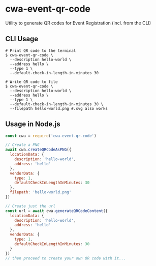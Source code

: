 # cwa-event-qr-code

Utility to generate QR codes for Event Registration (incl. from the CLI)

## CLI Usage

```shell
# Print QR code to the terminal
$ cwa-event-qr-code \
  --description hello-world \
  --address hello \
  --type 1 \
  --default-check-in-length-in-minutes 30

# Write QR code to file
$ cwa-event-qr-code \
  --description hello-world \
  --address hello \
  --type 1 \
  --default-check-in-length-in-minutes 30 \
  --filepath hello-world.png #.svg also works
```

## Usage in Node.js

```javascript
const cwa = require('cwa-event-qr-code')

// Create a PNG
await cwa.createQRCodeAsPNG({
  locationData: {
    description: 'hello-world',
    address: 'hello'
  },
  vendorData: {
    type: 1,
    defaultCheckInLengthInMinutes: 30
  },
  filepath: 'hello-world.png'
})

// Create just the url
const url = await cwa.generateQRCodeContent({
  locationData: {
    description: 'hello-world',
    address: 'hello'
  },
  vendorData: {
    type: 1,
    defaultCheckInLengthInMinutes: 30
  }
})
// then proceed to create your own QR code with it...
```